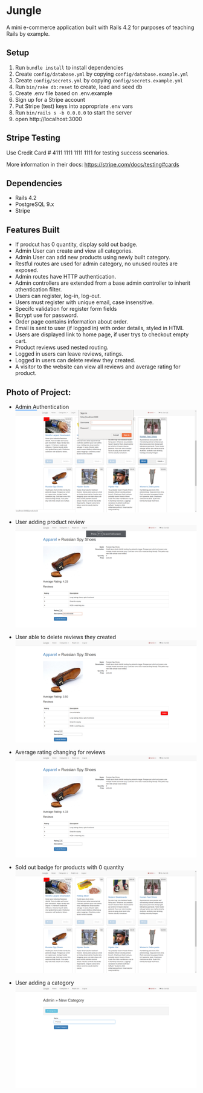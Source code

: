 # Jungle

A mini e-commerce application built with Rails 4.2 for purposes of teaching Rails by example.


## Setup

1. Run `bundle install` to install dependencies
2. Create `config/database.yml` by copying `config/database.example.yml`
3. Create `config/secrets.yml` by copying `config/secrets.example.yml`
4. Run `bin/rake db:reset` to create, load and seed db
5. Create .env file based on .env.example
6. Sign up for a Stripe account
7. Put Stripe (test) keys into appropriate .env vars
8. Run `bin/rails s -b 0.0.0.0` to start the server
9. open http://localhost:3000

## Stripe Testing

Use Credit Card # 4111 1111 1111 1111 for testing success scenarios.

More information in their docs: <https://stripe.com/docs/testing#cards>

## Dependencies

* Rails 4.2
* PostgreSQL 9.x
* Stripe

## Features Built

* If prodcut has 0 quantity, display sold out badge.
* Admin User can create and view all categories.
* Admin User can add new products using newly built category.
* Restful routes are used for admin category, no unused routes are exposed.
* Admin routes have HTTP authentication.
* Admin controllers are extended from a base admin controller to inherit athentication filter.
* Users can register, log-in, log-out.
* Users must register with unique email, case insensitive.
* Specifc validation for register form fields
* Bcrypt use for password.
* Order page contains information about order.
* Email is sent to user (if logged in) with order details, styled in HTML
* Users are displayed link to home page, if user trys to checkout empty cart.
* Product reviews used nested routing.
* Logged in users can leave reviews, ratings.
* Logged in users can delete review they created.
* A visitor to the website can view all reviews and average rating for product.



## Photo of Project:

- Admin Authentication
![](https://github.com/romelt777/jungle-rails/blob/master/docs/newAuth.png)

- User adding product review
![](https://github.com/romelt777/jungle-rails/blob/master/docs/newAddReview.png)

- User able to delete reviews they created
![](https://github.com/romelt777/jungle-rails/blob/master/docs/newShowDelete.png)

- Average rating changing for reviews
![](https://github.com/romelt777/jungle-rails/blob/master/docs/NewAfterDelete.png)

- Sold out badge for products with 0 quantity
![](https://github.com/romelt777/jungle-rails/blob/master/docs/newSoldOutBadge.png)

- User adding a category 
![](https://github.com/romelt777/jungle-rails/blob/master/docs/newAddCategory.png)
